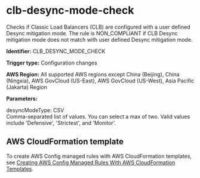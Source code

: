 # clb\-desync\-mode\-check<a name="clb-desync-mode-check"></a>

Checks if Classic Load Balancers \(CLB\) are configured with a user defined Desync mitigation mode\. The rule is NON\_COMPLIANT if CLB Desync mitigation mode does not match with user defined Desync mitigation mode\. 

**Identifier:** CLB\_DESYNC\_MODE\_CHECK

**Trigger type:** Configuration changes

**AWS Region:** All supported AWS regions except China \(Beijing\), China \(Ningxia\), AWS GovCloud \(US\-East\), AWS GovCloud \(US\-West\), Asia Pacific \(Jakarta\) Region

**Parameters:**

desyncModeType: CSV  
Comma\-separated list of values\. You can select a max of two\. Valid values include 'Defensive', 'Strictest', and 'Monitor'\.

## AWS CloudFormation template<a name="w85aac12c32c17b9c63c15"></a>

To create AWS Config managed rules with AWS CloudFormation templates, see [Creating AWS Config Managed Rules With AWS CloudFormation Templates](aws-config-managed-rules-cloudformation-templates.md)\.